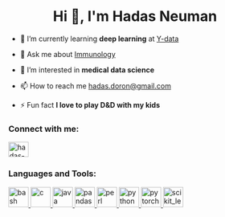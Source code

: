<h1 align="center">Hi 👋, I'm Hadas Neuman</h1>

- 🌱 I’m currently learning **deep learning** at [Y-data](https://ydata.co.il/)

- 💬 Ask me about [Immunology](Immunology)

- 👀 I’m interested in **medical data science**

- 📫 How to reach me [hadas.doron@gmail.com](hadas.doron@gmail.com)

- ⚡ Fun fact **I love to play D&D with my kids**

<h3 align="left">Connect with me:</h3>
<p align="left">
<a href="https://linkedin.com/in/hadas-neuman" target="blank"><img align="center" src=" linked-in-alt.svg" alt="hadas-neuman" height="30" width="40" /></a>
</p>

<h3 align="left">Languages and Tools:</h3>
<p align="left"> <a href="https://www.gnu.org/software/bash/" target="_blank" rel="noreferrer"> <img src=" " alt="bash" width="40" height="40"/> </a> <a href="https://www.cprogramming.com/" target="_blank" rel="noreferrer"> <img src=" " alt="c" width="40" height="40"/> </a> <a href="https://www.java.com" target="_blank" rel="noreferrer"> <img src=" " alt="java" width="40" height="40"/> </a> <a href="https://pandas.pydata.org/" target="_blank" rel="noreferrer"> <img src=" " alt="pandas" width="40" height="40"/> </a> <a href="https://www.perl.org/" target="_blank" rel="noreferrer"> <img src=" " alt="perl" width="40" height="40"/> </a> <a href="https://www.python.org" target="_blank" rel="noreferrer"> <img src=" " alt="python" width="40" height="40"/> </a> <a href="https://pytorch.org/" target="_blank" rel="noreferrer"> <img src=" " alt="pytorch" width="40" height="40"/> </a> <a href="https://scikit-learn.org/" target="_blank" rel="noreferrer"> <img src="https://upload.wikimedia.org/wikipedia/commons/0/05/Scikit_learn_logo_small.svg" alt="scikit_learn" width="40" height="40"/> </a> </p>
